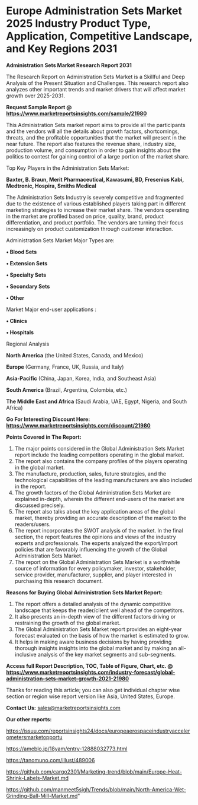 # Europe Administration Sets Market 2025 Industry Product Type, Application, Competitive Landscape, and Key Regions 2031

<strong>Administration Sets Market Research Report 2031</strong>

The Research Report on Administration Sets Market is a Skillful and Deep Analysis of the Present Situation and Challenges. This research report also analyzes other important trends and market drivers that will affect market growth over 2025-2031.

<strong>Request Sample Report @ <a href=https://www.marketreportsinsights.com/sample/21980>https://www.marketreportsinsights.com/sample/21980</a></strong>

This Administration Sets market report aims to provide all the participants and the vendors will all the details about growth factors, shortcomings, threats, and the profitable opportunities that the market will present in the near future. The report also features the revenue share, industry size, production volume, and consumption in order to gain insights about the politics to contest for gaining control of a large portion of the market share.

Top Key Players in the Administration Sets Market:

<strong>Baxter, B. Braun, Merit Pharmaceutical, Kawasumi, BD, Fresenius Kabi, Medtronic, Hospira, Smiths Medical</strong>

The Administration Sets Industry is severely competitive and fragmented due to the existence of various established players taking part in different marketing strategies to increase their market share. The vendors operating in the market are profiled based on price, quality, brand, product differentiation, and product portfolio. The vendors are turning their focus increasingly on product customization through customer interaction.

Administration Sets Market Major Types are:

<strong>• Blood Sets

• Extension Sets

• Specialty Sets

• Secondary Sets

• Other</strong>

Market Major end-user applications :

<strong>• Clinics

• Hospitals</strong>

Regional Analysis

</u><strong><b>North America</b></strong> (the United States, Canada, and Mexico)

<strong><b>Europe </b></strong>(Germany, France, UK, Russia, and Italy)

<strong><b>Asia-Pacific</b></strong> (China, Japan, Korea, India, and Southeast Asia)

<strong><b>South America</b></strong> (Brazil, Argentina, Colombia, etc.)

<strong><b>The Middle East and Africa</b></strong> (Saudi Arabia, UAE, Egypt, Nigeria, and South Africa)

<strong>Go For Interesting Discount Here: <a href=https://www.marketreportsinsights.com/discount/21980>https://www.marketreportsinsights.com/discount/21980</a></strong>

<strong>Points Covered in The Report:</strong>
<ol>
  <li>The major points considered in the Global Administration Sets Market report include the leading competitors operating in the global market.</li>
  <li>The report also contains the company profiles of the players operating in the global market.</li>
  <li>The manufacture, production, sales, future strategies, and the technological capabilities of the leading manufacturers are also included in the report.</li>
  <li>The growth factors of the Global Administration Sets Market are explained in-depth, wherein the different end-users of the market are discussed precisely.</li>
  <li>The report also talks about the key application areas of the global market, thereby providing an accurate description of the market to the readers/users.</li>
  <li>The report incorporates the SWOT analysis of the market. In the final section, the report features the opinions and views of the industry experts and professionals. The experts analyzed the export/import policies that are favorably influencing the growth of the Global Administration Sets Market.</li>
  <li>The report on the Global Administration Sets Market is a worthwhile source of information for every policymaker, investor, stakeholder, service provider, manufacturer, supplier, and player interested in purchasing this research document.</li>
</ol>
<strong>Reasons for Buying Global Administration Sets Market Report:</strong>

<ol>
  <li>The report offers a detailed analysis of the dynamic competitive landscape that keeps the reader/client well ahead of the competitors.</li>
  <li>It also presents an in-depth view of the different factors driving or restraining the growth of the global market.</li>
  <li>The Global Administration Sets Market report provides an eight-year forecast evaluated on the basis of how the market is estimated to grow.</li>
  <li>It helps in making aware business decisions by having providing thorough insights insights into the global market and by making an all-inclusive analysis of the key market segments and sub-segments.</li>
</ol>
<strong>Access full Report Description, TOC, Table of Figure, Chart, etc. @ <a href=https://www.marketreportsinsights.com/industry-forecast/global-administration-sets-market-growth-2021-21980>https://www.marketreportsinsights.com/industry-forecast/global-administration-sets-market-growth-2021-21980</a></strong>


Thanks for reading this article; you can also get individual chapter wise section or region wise report version like Asia, United States, Europe.

<strong>Contact Us:</strong>
sales@marketreportsinsights.com

<strong>Our other reports:</strong>

<a href=https://issuu.com/reportsinsights24/docs/europeaerospaceindustryaccelerometersmarketopportu>https://issuu.com/reportsinsights24/docs/europeaerospaceindustryaccelerometersmarketopportu</a>

<a href=https://ameblo.jp/18yam/entry-12888032773.html>https://ameblo.jp/18yam/entry-12888032773.html</a>

<a href=https://tanomuno.com/illust/489006>https://tanomuno.com/illust/489006</a>

<a href=https://github.com/cargo2301/Marketing-trend/blob/main/Europe-Heat-Shrink-Labels-Market.md>https://github.com/cargo2301/Marketing-trend/blob/main/Europe-Heat-Shrink-Labels-Market.md</a>

<a href=https://github.com/manmeet5sigh/Trends/blob/main/North-America-Wet-Grinding-Ball-Mill-Market.md>https://github.com/manmeet5sigh/Trends/blob/main/North-America-Wet-Grinding-Ball-Mill-Market.md</a>"

